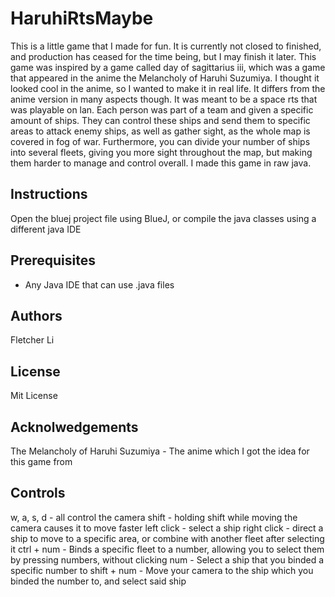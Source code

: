 # HaruhiRtsMaybe

This is a little game that I made for fun. It is currently not closed to finished, and production has ceased for the time being, but I may finish it later. This game was inspired by a game called day of sagittarius iii, which was a game that appeared in the anime the Melancholy of Haruhi Suzumiya. I thought it looked cool in the anime, so I wanted to make it in real life. It differs from the anime version in many aspects though. It was meant to be a space rts that was playable on lan. Each person was part of a team and given a specific amount of ships. They can control these ships and send them to specific areas to attack enemy ships, as well as gather sight, as the whole map is covered in fog of war. Furthermore, you can divide your number of ships into several fleets, giving you more sight throughout the map, but making them harder to manage and control overall. I made this game in raw java.

## Instructions

Open the bluej project file using BlueJ, or compile the java classes using a different java IDE

## Prerequisites

- Any Java IDE that can use .java files

## Authors

Fletcher Li

## License

Mit License

## Acknolwedgements

The Melancholy of Haruhi Suzumiya - The anime which I got the idea for this game from 

## Controls

w, a, s, d - all control the camera
shift - holding shift while moving the camera causes it to move faster
left click - select a ship
right click - direct a ship to move to a specific area, or combine with another fleet after selecting it
ctrl + num - Binds a specific fleet to a number, allowing you to select them by pressing numbers, without clicking
num - Select a ship that you binded a specific number to
shift + num - Move your camera to the ship which you binded the number to, and select said ship
